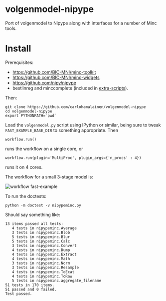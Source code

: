 # volgenmodel-nipype

Port of volgenmodel to Nipype along with interfaces for a number of Minc tools.

# Install

Prerequisites:

* https://github.com/BIC-MNI/minc-toolkit
* https://github.com/BIC-MNI/minc-widgets
* https://github.com/nipy/nipype
* bestlinreg and minccomplete (included in [extra-scripts](extra-scripts)).

Then:

    git clone https://github.com/carlohamalainen/volgenmodel-nipype
    cd volgenmodel-nipype
    export PYTHONPATH=`pwd`

Load the ```volgenmodel.py``` script using IPython or similar, being sure to
tweak ```FAST_EXAMPLE_BASE_DIR``` to something appropriate. Then

    workflow.run()

runs the workflow on a single core, or

    workflow.run(plugin='MultiProc', plugin_args={'n_procs' : 4})

runs it on 4 cores.

The workflow for a small 3-stage model is:

![workflow fast-example](https://github.com/carlohamalainen/volgenmodel-nipype/raw/master/volgenmodel_graph.png)

To run the doctests:

    python -m doctest -v nipypeminc.py

Should say something like:

    13 items passed all tests:
       4 tests in nipypeminc.Average
       3 tests in nipypeminc.Blob
       5 tests in nipypeminc.Blur
       5 tests in nipypeminc.Calc
       3 tests in nipypeminc.Convert
       4 tests in nipypeminc.Dump
       4 tests in nipypeminc.Extract
       4 tests in nipypeminc.Math
       3 tests in nipypeminc.Norm
       3 tests in nipypeminc.Resample
       4 tests in nipypeminc.ToEcat
       4 tests in nipypeminc.ToRaw
       5 tests in nipypeminc.aggregate_filename
    51 tests in 170 items.
    51 passed and 0 failed.
    Test passed.
